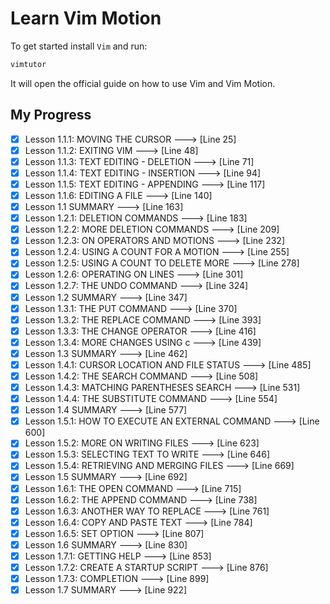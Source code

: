 # Learn Vim Motion

To get started install `Vim` and run:

```sh
vimtutor
```

It will open the official guide on how to use Vim and Vim Motion.

## My Progress

- [x] Lesson 1.1.1: MOVING THE CURSOR ---> [Line 25]
- [x] Lesson 1.1.2: EXITING VIM ---> [Line 48]
- [x] Lesson 1.1.3: TEXT EDITING - DELETION ---> [Line 71]
- [x] Lesson 1.1.4: TEXT EDITING - INSERTION ---> [Line 94]
- [x] Lesson 1.1.5: TEXT EDITING - APPENDING ---> [Line 117]
- [x] Lesson 1.1.6: EDITING A FILE ---> [Line 140]
- [x] Lesson 1.1 SUMMARY ---> [Line 163]
- [x] Lesson 1.2.1: DELETION COMMANDS ---> [Line 183]
- [x] Lesson 1.2.2: MORE DELETION COMMANDS ---> [Line 209]
- [x] Lesson 1.2.3: ON OPERATORS AND MOTIONS ---> [Line 232]
- [x] Lesson 1.2.4: USING A COUNT FOR A MOTION ---> [Line 255]
- [x] Lesson 1.2.5: USING A COUNT TO DELETE MORE ---> [Line 278]
- [x] Lesson 1.2.6: OPERATING ON LINES ---> [Line 301]
- [x] Lesson 1.2.7: THE UNDO COMMAND ---> [Line 324]
- [x] Lesson 1.2 SUMMARY ---> [Line 347]
- [x] Lesson 1.3.1: THE PUT COMMAND ---> [Line 370]
- [x] Lesson 1.3.2: THE REPLACE COMMAND ---> [Line 393]
- [x] Lesson 1.3.3: THE CHANGE OPERATOR ---> [Line 416]
- [x] Lesson 1.3.4: MORE CHANGES USING c ---> [Line 439]
- [x] Lesson 1.3 SUMMARY ---> [Line 462]
- [x] Lesson 1.4.1: CURSOR LOCATION AND FILE STATUS ---> [Line 485]
- [x] Lesson 1.4.2: THE SEARCH COMMAND ---> [Line 508]
- [x] Lesson 1.4.3: MATCHING PARENTHESES SEARCH ---> [Line 531]
- [x] Lesson 1.4.4: THE SUBSTITUTE COMMAND ---> [Line 554]
- [x] Lesson 1.4 SUMMARY ---> [Line 577]
- [x] Lesson 1.5.1: HOW TO EXECUTE AN EXTERNAL COMMAND ---> [Line 600]
- [x] Lesson 1.5.2: MORE ON WRITING FILES ---> [Line 623]
- [x] Lesson 1.5.3: SELECTING TEXT TO WRITE ---> [Line 646]
- [x] Lesson 1.5.4: RETRIEVING AND MERGING FILES ---> [Line 669]
- [x] Lesson 1.5 SUMMARY ---> [Line 692]
- [x] Lesson 1.6.1: THE OPEN COMMAND ---> [Line 715]
- [x] Lesson 1.6.2: THE APPEND COMMAND ---> [Line 738]
- [x] Lesson 1.6.3: ANOTHER WAY TO REPLACE ---> [Line 761]
- [x] Lesson 1.6.4: COPY AND PASTE TEXT ---> [Line 784]
- [x] Lesson 1.6.5: SET OPTION ---> [Line 807]
- [x] Lesson 1.6 SUMMARY ---> [Line 830]
- [x] Lesson 1.7.1: GETTING HELP ---> [Line 853]
- [x] Lesson 1.7.2: CREATE A STARTUP SCRIPT ---> [Line 876]
- [x] Lesson 1.7.3: COMPLETION ---> [Line 899]
- [x] Lesson 1.7 SUMMARY ---> [Line 922]

